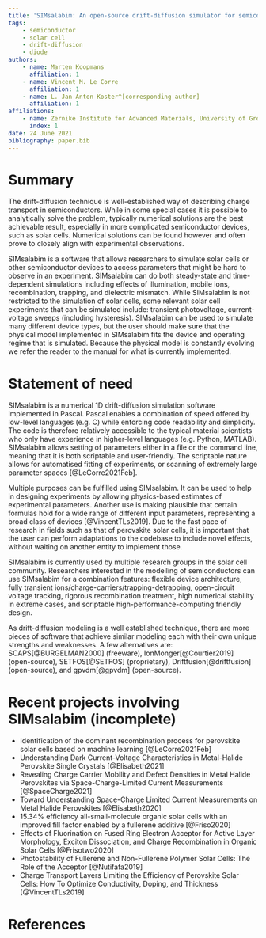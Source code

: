 ```yaml
---
title: 'SIMsalabim: An open-source drift-diffusion simulator for semiconductor devices'
tags:
    - semiconductor
    - solar cell
    - drift-diffusion
    - diode
authors:
    - name: Marten Koopmans
      affiliation: 1
    - name: Vincent M. Le Corre
      affiliation: 1
    - name: L. Jan Anton Koster^[corresponding author]
      affiliation: 1
affiliations:
    - name: Zernike Institute for Advanced Materials, University of Groningen, Nijenborgh 4, 9747 AG Groningen, The Netherlands
      index: 1
date: 24 June 2021
bibliography: paper.bib
---
```


# Summary
The drift-diffusion technique is well-established way of describing charge transport in semiconductors. While in some special cases it is possible to analytically solve the problem, typically numerical solutions are the best achievable result, especially in more complicated semiconductor devices, such as solar cells.
Numerical solutions can be found however and often prove to closely align with experimental observations.

SIMsalabim is a  software that allows researchers to simulate solar cells or other semiconductor devices to access parameters that might be hard to observe in an experiment. SIMsalabim can do both steady-state and time-dependent simulations including effects of illumination, mobile ions, recombination, trapping, and dielectric mismatch. While SIMsalabim is not restricted to the simulation of solar cells, some relevant solar cell experiments that can be simulated include: transient photovoltage, current-voltage sweeps (including hysteresis). SIMsalabim can be used to simulate many different device types, but the user should make sure that the physical model implemented in SIMsalabim fits the device and operating regime that is simulated. Because the physical model is constantly evolving we refer the reader to the manual for what is currently implemented.

# Statement of need
SIMsalabim is a numerical 1D drift-diffusion simulation software implemented in Pascal. Pascal enables a combination of speed offered by low-level languages (e.g. C) while enforcing code readability and simplicity. The code is therefore relatively accessible to the typical material scientists who only have experience in higher-level languages (e.g. Python, MATLAB). SIMsalabim allows setting of parameters either in a file or the command line, meaning that it is both scriptable and user-friendly. The scriptable nature allows for automatised fitting of experiments, or scanning of extremely large parameter spaces [@LeCorre2021Feb].

Multiple purposes can be fulfilled using SIMsalabim. It can be used to help in designing experiments by allowing physics-based estimates of experimental parameters. Another use is making plausible that certain formulas hold for a wide range of different input parameters, representing a broad class of devices [@VincentTLs2019]. Due to the fast pace of research in fields such as that of perovskite solar cells, it is important that the user can perform adaptations to the codebase to include novel effects, without waiting on another entity to implement those.

SIMsalabim is currently used by multiple research groups in the solar cell community. Researchers interested in the modelling of semiconductors can use SIMsalabim for a combination features: flexible device architecture, fully transient ions/charge-carriers/trapping-detrapping, open-circuit voltage tracking, rigorous recombination treatment, high numerical stability in extreme cases, and scriptable high-performance-computing friendly design.

As drift-diffusion modeling is a well established technique, there are more pieces of software that achieve similar modeling each with their own unique strengths and weaknesses. A few alternatives are: SCAPS[@BURGELMAN2000] (freeware), IonMonger[@Courtier2019] (open-source), SETFOS[@SETFOS] (proprietary), Driftfusion[@driftfusion] (open-source), and gpvdm[@gpvdm] (open-source).

# Recent projects involving SIMsalabim (incomplete)
- Identification of the dominant recombination process for perovskite solar cells based on machine learning [@LeCorre2021Feb]
- Understanding Dark Current-Voltage Characteristics in Metal-Halide Perovskite Single Crystals [@Elisabeth2021]
- Revealing Charge Carrier Mobility and Defect Densities in Metal Halide Perovskites via Space-Charge-Limited Current Measurements [@SpaceCharge2021]
- Toward Understanding Space-Charge Limited Current Measurements on Metal Halide Perovskites [@Elisabeth2020]
- 15.34% efficiency all-small-molecule organic solar cells with an improved fill factor enabled by a fullerene additive [@Friso2020]
- Effects of Fluorination on Fused Ring Electron Acceptor for Active Layer Morphology, Exciton Dissociation, and Charge Recombination in Organic Solar Cells [@Frisotwo2020]
- Photostability of Fullerene and Non-Fullerene Polymer Solar Cells: The Role of the Acceptor [@Nutifafa2019]
- Charge Transport Layers Limiting the Efficiency of Perovskite Solar Cells: How To Optimize Conductivity, Doping, and Thickness [@VincentTLs2019]

# References

